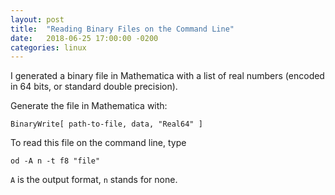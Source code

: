 ```yaml
---
layout: post
title:  "Reading Binary Files on the Command Line"
date:   2018-06-25 17:00:00 -0200
categories: linux
---
```


I generated a binary file in Mathematica with
a list of real numbers (encoded in 64 bits, or standard double precision).

Generate the file in Mathematica with:
```
BinaryWrite[ path-to-file, data, "Real64" ]
```

To read this file on the command line, type
```
od -A n -t f8 "file"
```

`A` is the output format, `n` stands for none.
